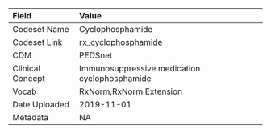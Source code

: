|Field            |Value                                         |
|:----------------|:---------------------------------------------|
|Codeset Name     |Cyclophosphamide                              |
|Codeset Link     |[rx_cyclophosphamide](https://github.com/PEDSnet/Variable-Dictionary/blob/main/drugs/rx_cyclophosphamide.csv)|
|CDM              |PEDSnet                                       |
|Clinical Concept |Immunosuppressive medication cyclophosphamide |
|Vocab            |RxNorm,RxNorm Extension                       |
|Date Uploaded    |2019-11-01                                    |
|Metadata         |NA                                            |
